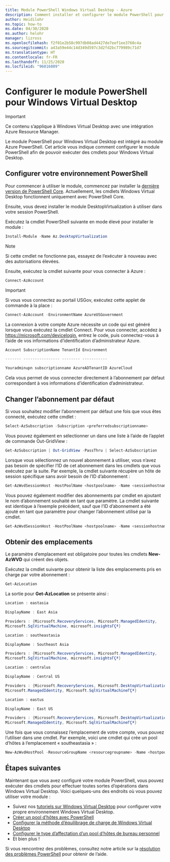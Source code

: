 ```yaml
---
title: Module PowerShell Windows Virtual Desktop - Azure
description: Comment installer et configurer le module PowerShell pour Windows Virtual Desktop.
author: Heidilohr
ms.topic: how-to
ms.date: 04/30/2020
ms.author: helohr
manager: lizross
ms.openlocfilehash: f2f01e2b58c997db08ad4427de7eef1ee3760c4a
ms.sourcegitcommit: a43a59e44c14d349d597c3d2fd2bc779989c71d7
ms.translationtype: HT
ms.contentlocale: fr-FR
ms.lasthandoff: 11/25/2020
ms.locfileid: "96016809"
---
```

# <a name="set-up-the-powershell-module-for-windows-virtual-desktop"></a>Configurer le module PowerShell pour Windows Virtual Desktop

>[!IMPORTANT]
>Ce contenu s’applique à Windows Virtual Desktop avec une intégration Azure Resource Manager.

Le module PowerShell pour Windows Virtual Desktop est intégré au module Azure PowerShell. Cet article vous indique comment configurer le module PowerShell afin de pouvoir exécuter des cmdlets pour Windows Virtual Desktop.

## <a name="set-up-your-powershell-environment"></a>Configurer votre environnement PowerShell

Pour commencer à utiliser le module, commencez par installer la [dernière version de PowerShell Core](/powershell/scripting/install/installing-powershell#powershell-core). Actuellement, les cmdlets Windows Virtual Desktop fonctionnent uniquement avec PowerShell Core.

Ensuite, vous devez installer le module DesktopVirtualization à utiliser dans votre session PowerShell.

Exécutez la cmdlet PowerShell suivante en mode élevé pour installer le module :

```powershell
Install-Module -Name Az.DesktopVirtualization
```

>[!NOTE]
> Si cette cmdlet ne fonctionne pas, essayez de l’exécuter à nouveau avec des autorisations élevées.

Ensuite, exécutez la cmdlet suivante pour vous connecter à Azure :

```powershell
Connect-AzAccount
```

>[!IMPORTANT]
>Si vous vous connectez au portail USGov, exécutez cette applet de commande à la place :
> 
> ```powershell
> Connect-AzAccount -EnvironmentName AzureUSGovernment
> ```

La connexion à votre compte Azure nécessite un code qui est généré lorsque vous exécutez la cmdlet Connect. Pour vous connecter, accédez à <https://microsoft.com/devicelogin>, entrez le code, puis connectez-vous à l’aide de vos informations d’identification d’administrateur Azure.

```powershell
Account SubscriptionName TenantId Environment

------- ---------------- -------- -----------

Youradminupn subscriptionname AzureADTenantID AzureCloud
```

Cela vous permet de vous connecter directement à l’abonnement par défaut correspondant à vos informations d’identification d’administrateur.

## <a name="change-the-default-subscription"></a>Changer l’abonnement par défaut

Si vous souhaitez modifier l’abonnement par défaut une fois que vous êtes connecté, exécutez cette cmdlet :

```powershell
Select-AzSubscription -Subscription <preferredsubscriptionname>
```

Vous pouvez également en sélectionner un dans une liste à l’aide de l’applet de commande Out-GridView :

```powershell
Get-AzSubscription | Out-GridView -PassThru | Select-AzSubscription
```

Lorsque vous sélectionnez un nouvel abonnement à utiliser, vous n’avez pas besoin de spécifier l’ID de cet abonnement dans les cmdlets que vous exécutez par la suite. Par exemple, la cmdlet suivante récupère un hôte de session spécifique sans avoir besoin de l’ID d’abonnement :

```powershell
Get-AzWvdSessionHost -HostPoolName <hostpoolname> -Name <sessionhostname> -ResourceGroupName <resourcegroupname>
```

Vous pouvez également modifier des abonnements par cmdlet en ajoutant le nom d’abonnement souhaité en tant que paramètre. La cmdlet suivante est identique à l’exemple précédent, sauf que l’ID d’abonnement a été ajouté en tant que paramètre pour changer l’abonnement utilisé par la cmdlet.

```powershell
Get-AzWvdSessionHost -HostPoolName <hostpoolname> -Name <sessionhostname> -ResourceGroupName <resourcegroupname> -SubscriptionId <subscriptionGUID>
```

## <a name="get-locations"></a>Obtenir des emplacements

Le paramètre d’emplacement est obligatoire pour toutes les cmdlets **New-AzWVD** qui créent des objets.

Exécutez la cmdlet suivante pour obtenir la liste des emplacements pris en charge par votre abonnement :

```powershell
Get-AzLocation
```

La sortie pour **Get-AzLocation** se présente ainsi :

```powershell
Location : eastasia

DisplayName : East Asia

Providers : {Microsoft.RecoveryServices, Microsoft.ManagedIdentity,
Microsoft.SqlVirtualMachine, microsoft.insightsΓÇª}

Location : southeastasia

DisplayName : Southeast Asia

Providers : {Microsoft.RecoveryServices, Microsoft.ManagedIdentity,
Microsoft.SqlVirtualMachine, microsoft.insightsΓÇª}

Location : centralus

DisplayName : Central US

Providers : {Microsoft.RecoveryServices, Microsoft.DesktopVirtualization,
Microsoft.ManagedIdentity, Microsoft.SqlVirtualMachineΓÇª}

Location : eastus

DisplayName : East US

Providers : {Microsoft.RecoveryServices, Microsoft.DesktopVirtualization,
Microsoft.ManagedIdentity, Microsoft.SqlVirtualMachineΓÇª}
```

Une fois que vous connaissez l’emplacement de votre compte, vous pouvez l’utiliser dans une cmdlet. Par exemple, voici une cmdlet qui crée un pool d’hôtes à l’emplacement « southeastasia » :

```powershell
New-AzWvdHostPool -ResourceGroupName <resourcegroupname> -Name <hostpoolname> -WorkspaceName <workspacename> -Location “southeastasia”
```

## <a name="next-steps"></a>Étapes suivantes

Maintenant que vous avez configuré votre module PowerShell, vous pouvez exécuter des cmdlets pour effectuer toutes sortes d’opérations dans Windows Virtual Desktop. Voici quelques-uns des endroits où vous pouvez utiliser votre module :

- Suivez nos [tutoriels sur Windows Virtual Desktop]() pour configurer votre propre environnement Windows Virtual Desktop.
- [Créer un pool d’hôtes avec PowerShell](create-host-pools-powershell.md)
- [Configurer la méthode d’équilibrage de charge de Windows Virtual Desktop](configure-host-pool-load-balancing.md)
- [Configurer le type d’affectation d’un pool d’hôtes de bureau personnel](configure-host-pool-personal-desktop-assignment-type.md)
- Et bien plus !

Si vous rencontrez des problèmes, consultez notre article sur la [résolution des problèmes PowerShell](troubleshoot-powershell.md) pour obtenir de l’aide.

